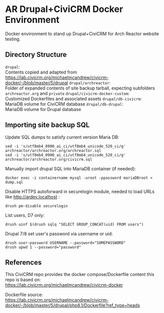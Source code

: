 # AR Drupal+CiviCRM Docker Environment
Docker environment to stand up Drupal+CiviCRM for Arch Reactor website testing.

## Directory Structure
`drupal`:  
Contents copied and adapted from https://lab.civicrm.org/michaelmcandrew/civicrm-docker/-/blob/master/5/drupal
`drupal/archreactor`:  
Folder of expanded contents of site backup tarball, expecting subfolders `archreactor.org` and `private`
`drupal/civicrm-docker-custom`:  
Customized Dockerfiles and associated assets
`drupal/db-civicrm`:  
MariaDB volume for CiviCRM database
`drupal/db-drupal`:  
MariaDB volume for Drupal database

## Importing site backup SQL
Update SQL dumps to satisfy current version Maria DB:  
```
sed -i 's/utf8mb4_0900_ai_ci/utf8mb4_unicode_520_ci/g' archreactor/archreactor.org/archreactor.sql
sed -i 's/utf8mb4_0900_ai_ci/utf8mb4_unicode_520_ci/g' archreactor/archreactor.org/civicrm.sql
```

Manually import drupal SQL into MariaDB container (if needed):
```
docker exec -i containername mysql -uroot -ppassword mariaDBroot < dump.sql
```

Disable HTTPS autoforward in securelogin module, needed to load URLs like http://ardev.localhost :
```
drush pm-disable securelogin
```

List users, D7 only:
```
drush uinf $(drush sqlq "SELECT GROUP_CONCAT(uid) FROM users")
```

Drupal 7/8 set user's password via username or uid:
```
drush user-password USERNAME --password="SOMEPASSWORD"
drush upwd 1 --password="password"
```

## References
This CiviCRM repo provides the docker compose/Dockerfile content this repo is based on:  
https://lab.civicrm.org/michaelmcandrew/civicrm-docker

Dockerfile source:  
https://lab.civicrm.org/michaelmcandrew/civicrm-docker/-/blob/master/5/drupal/php8.1/Dockerfile?ref_type=heads
